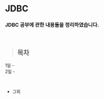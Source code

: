 JDBC
==============

### JDBC 공부에 관한 내용들을 정리하였습니다.

<br/>

> ## 목차 <br>
 1일 - []() <br/>
 2일 - []() <br/>
 
 <br/> 
 
 * 그외 <br/>
  []() <br/>
